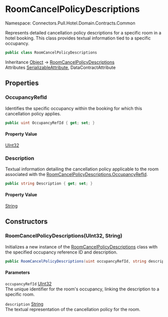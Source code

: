 # RoomCancelPolicyDescriptions

Namespace: Connectors.Pull.Hotel.Domain.Contracts.Common

Represents detailed cancellation policy descriptions for a specific room in a hotel booking.
 This class provides textual information tied to a specific occupancy.

```csharp
public class RoomCancelPolicyDescriptions
```

Inheritance [Object](https://docs.microsoft.com/en-us/dotnet/api/system.object) → [RoomCancelPolicyDescriptions](./connectors.pull.hotel.domain.contracts.common.roomcancelpolicydescriptions)<br />
Attributes [SerializableAttribute](https://docs.microsoft.com/en-us/dotnet/api/system.serializableattribute), DataContractAttribute

## Properties

### **OccupancyRefId**

Identifies the specific occupancy within the booking for which this cancellation policy applies.

```csharp
public uint OccupancyRefId { get; set; }
```

#### Property Value

[UInt32](https://docs.microsoft.com/en-us/dotnet/api/system.uint32)<br />

### **Description**

Textual information detailing the cancellation policy applicable to the room associated with the [RoomCancelPolicyDescriptions.OccupancyRefId](./connectors.pull.hotel.domain.contracts.common.roomcancelpolicydescriptions#occupancyrefid).

```csharp
public string Description { get; set; }
```

#### Property Value

[String](https://docs.microsoft.com/en-us/dotnet/api/system.string)<br />

## Constructors

### **RoomCancelPolicyDescriptions(UInt32, String)**

Initializes a new instance of the [RoomCancelPolicyDescriptions](./connectors.pull.hotel.domain.contracts.common.roomcancelpolicydescriptions) class with the specified occupancy reference ID and description.

```csharp
public RoomCancelPolicyDescriptions(uint occupancyRefId, string description)
```

#### Parameters

`occupancyRefId` [UInt32](https://docs.microsoft.com/en-us/dotnet/api/system.uint32)<br />
The unique identifier for the room's occupancy, linking the description to a specific room.

`description` [String](https://docs.microsoft.com/en-us/dotnet/api/system.string)<br />
The textual representation of the cancellation policy for the room.
